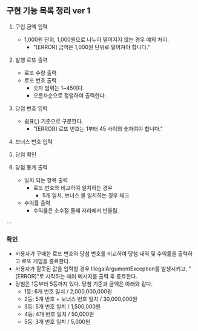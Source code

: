 ## 구현 기능 목록 정리 ver 1

1. 구입 금액 입력
   - 1,000원 단위, 1,000원으로 나누어 떨어지지 않는 경우 예외 처리.
     - "[ERROR] 금액은 1,000원 단위로 떨어져야 합니다." 

2. 발행 로또 출력
   - 로또 수량 출력
   - 로또 번호 출력
     - 숫자 범위는 1~45이다. 
     - 오름차순으로 정렬하여 출력한다.

3. 당첨 번호 입력
   - 쉼표(,) 기준으로 구분한다.
     - "[ERROR] 로또 번호는 1부터 45 사이의 숫자여야 합니다."

4. 보너스 번호 입력

5. 당첨 확인

6. 당첨 통계 출력
   - 일치 되는 항목 출력
     - 로또 번호와 비교하여 일치하는 경우
       - 5개 일치, 보너스 볼 일치하는 경우 체크
   - 수익률 출력
     - 수익률은 소수점 둘째 자리에서 반올림.


--
### 확인
- 사용자가 구매한 로또 번호와 당첨 번호를 비교하여 당첨 내역 및 수익률을 출력하고 로또 게임을 종료한다.
- 사용자가 잘못된 값을 입력할 경우 IllegalArgumentException를 발생시키고, "[ERROR]"로 시작하는 에러 메시지를 출력 후 종료한다.
- 당첨은 1등부터 5등까지 있다. 당첨 기준과 금액은 아래와 같다.
   - 1등: 6개 번호 일치 / 2,000,000,000원
   - 2등: 5개 번호 + 보너스 번호 일치 / 30,000,000원
   - 3등: 5개 번호 일치 / 1,500,000원
   - 4등: 4개 번호 일치 / 50,000원
   - 5등: 3개 번호 일치 / 5,000원